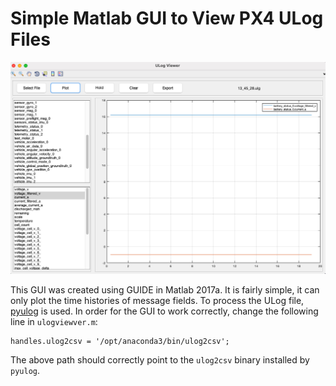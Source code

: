 # Simple Matlab GUI to View PX4 ULog Files

![Encode Image](Assets/preview.png)

This GUI was created using GUIDE in Matlab 2017a. It is fairly simple, it can only plot the time histories of message fields. To process the ULog file, [pyulog](https://github.com/PX4/pyulog) is used. In order for the GUI to work correctly, change the following line in `ulogviewver.m`:

```
handles.ulog2csv = '/opt/anaconda3/bin/ulog2csv';
```

The above path should correctly point to the `ulog2csv` binary installed by `pyulog`.